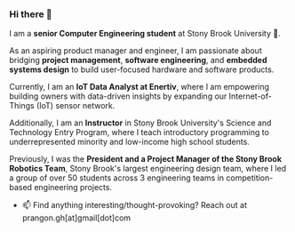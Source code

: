 ### Hi there 👋

I am a **senior Computer Engineering student** at Stony Brook University 🐺. 

As an aspiring product manager and engineer, I am passionate about bridging **project management**, **software engineering**, and **embedded systems design** to build user-focused hardware and software products.

Currently, I am an **IoT Data Analyst at Enertiv**, where I am empowering building owners with data-driven insights by expanding our Internet-of-Things (IoT) sensor network.

Additionally, I am an **Instructor** in Stony Brook University's Science and Technology Entry Program, where I teach introductory programming to underrepresented minority and low-income high school students.

Previously, I was the **President and a Project Manager of the Stony Brook Robotics Team**, Stony Brook's largest engineering design team, where I led a group of over 50 students across 3 engineering teams in competition-based engineering projects.

- 📫 Find anything interesting/thought-provoking? Reach out at prangon.gh[at]gmail[dot]com

<!--
**prangongh/prangongh** is a ✨ _special_ ✨ repository because its `README.md` (this file) appears on your GitHub profile.

Here are some ideas to get you started:

- 🔭 I’m currently working on ...
- 🌱 I’m currently learning ...
- 👯 I’m looking to collaborate on ...
- 🤔 I’m looking for help with ...
- 💬 Ask me about ...
- 📫 How to reach me: ...
- 😄 Pronouns: ...
- ⚡ Fun fact: ...
-->
